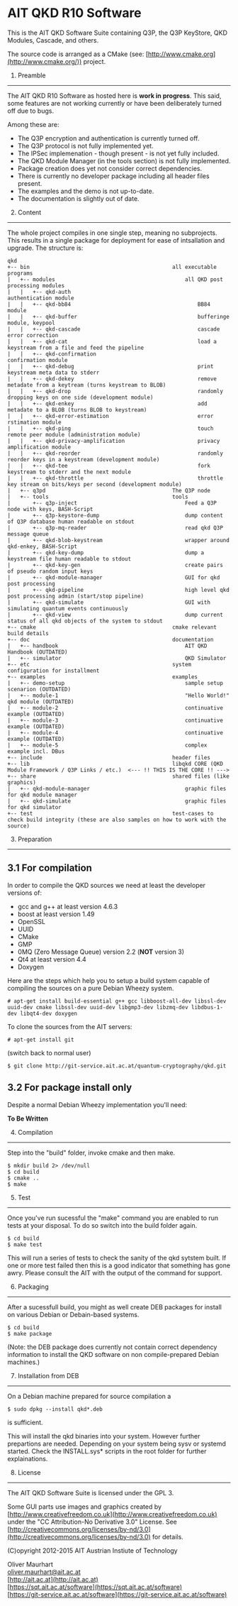 AIT QKD R10 Software
====================


This is the AIT QKD Software Suite containing Q3P, the Q3P KeyStore, QKD Modules, Cascade, and others.

The source code is arranged as a CMake (see: [http://www.cmake.org](http://www.cmake.org/)) project.


1. Preamble
-----------

The AIT QKD R10 Software as hosted here is **work in progress**. This said, some features are not working currently or have been deliberately turned off due to bugs.

Among these are:

* The Q3P encryption and authentication is currently turned off.
* The Q3P protocol is not fully implemented yet.
* The IPSec implemenation - though present - is not yet fully included.
* The QKD Module Manager (in the tools section) is not fully implemented.
* Package creation does yet not consider correct dependencies.
* There is currently no developer package including all header files present.
* The examples and the demo is not up-to-date.
* The documentation is slightly out of date.


2. Content
----------

The whole project compiles in one single step, meaning no subprojects. This results in a single package for deployment for ease of intsallation and upgrade. The structure is:

    qkd
    +-- bin                                             all executable programs
    |   +-- modules                                         all QKD post processing modules
    |   |   +-- qkd-auth                                        authentication module
    |   |   +-- qkd-bb84                                        BB84 module
    |   |   +-- qkd-buffer                                      bufferinge module, keypool
    |   |   +-- qkd-cascade                                     cascade error correction
    |   |   +-- qkd-cat                                         load a keystream from a file and feed the pipeline
    |   |   +-- qkd-confirmation                                confirmation module
    |   |   +-- qkd-debug                                       print keystream meta data to stderr
    |   |   +-- qkd-dekey                                       remove metadate from a keytream (turns keystream to BLOB)
    |   |   +-- qkd-drop                                        randomly dropping keys on one side (development module)
    |   |   +-- qkd-enkey                                       add metadate to a BLOB (turns BLOB to keystream)
    |   |   +-- qkd-error-estimation                            error rstimation module
    |   |   +-- qkd-ping                                        touch remote peer module (administration module)
    |   |   +-- qkd-privacy-amplification                       privacy amplification module
    |   |   +-- qkd-reorder                                     randomly reorder keys in a keystream (development module)
    |   |   +-- qkd-tee                                         fork keystream to stderr and the next module
    |   |   +-- qkd-throttle                                    throttle key stream on bits/keys per second (development module)
    |   +-- q3pd                                        The Q3P node
    |   +-- tools                                       tools
    |       +-- q3p-inject                                  Feed a Q3P node with keys, BASH-Script
    |       +-- q3p-keystore-dump                           dump content of Q3P database human readable on stdout
    |       +-- q3p-mq-reader                               read qkd Q3P message queue
    |       +-- qkd-blob-keystream                          wrapper around qkd-enkey, BASH-Script
    |       +-- qkd-key-dump                                dump a keystream file human readable to stdout
    |       +-- qkd-key-gen                                 create pairs of pseudo random input keys
    |       +-- qkd-module-manager                          GUI for qkd post processing
    |       +-- qkd-pipeline                                high level qkd post processing admin (start/stop pipeline)
    |       +-- qkd-simulate                                GUI with simulating quantum events continuously 
    |       +-- qkd-view                                    dump current status of all qkd objects of the system to stdout
    +-- cmake                                           cmake relevant build details
    +-- doc                                             documentation
    |   +-- handbook                                        AIT QKD Handbook (OUTDATED)
    |   +-- simulator                                       QKD Simulator
    +-- etc                                             system configuration for installment
    +-- examples                                        examples
    |   +-- demo-setup                                      sample setup scenarion (OUTDATED)
    |   +-- module-1                                        "Hello World!" qkd module (OUTDATED)
    |   +-- module-2                                        continuative example (OUTDATED)
    |   +-- module-3                                        continuative example (OUTDATED)
    |   +-- module-4                                        continuative example (OUTDATED)
    |   +-- module-5                                        complex example incl. DBus
    +-- include                                         header files
    +-- lib                                             libqkd CORE (QKD Module Framework / Q3P Links / etc.)  <--- !! THIS IS THE CORE !! --->
    +-- share                                           shared files (like graphics)
    |   +-- qkd-module-manager                              graphic files for qkd module manager
    |   +-- qkd-simulate                                    graphic files for qkd simulator
    +-- test                                            test-cases to check build integrity (these are also samples on how to work with the source)



3. Preparation
--------------

3.1 For compilation
-------------------

In order to compile the QKD sources we need at least the developer versions of:

* gcc and g++ at least version 4.6.3
* boost at least version 1.49
* OpenSSL
* UUID
* CMake
* GMP
* 0MQ (Zero Message Queue) version 2.2 (**NOT** version 3)
* Qt4 at least version 4.4
* Doxygen

Here are the steps which help you to setup a build system capable of compiling the sources on a pure Debian Wheezy system.

    # apt-get install build-essential g++ gcc libboost-all-dev libssl-dev uuid-dev cmake libssl-dev uuid-dev libgmp3-dev libzmq-dev libdbus-1-dev libqt4-dev doxygen 


To clone the sources from the AIT servers:
    
    # apt-get install git
    
(switch back to normal user)
    
    $ git clone http://git-service.ait.ac.at/quantum-cryptography/qkd.git

    
    
3.2 For package install only
----------------------------

Despite a normal Debian Wheezy implementation you'll need:  

**To Be Written**
    
    

4. Compilation
--------------

Step into the "build" folder, invoke cmake and then make.

    $ mkdir build 2> /dev/null
    $ cd build
    $ cmake ..
    $ make
    

    
5. Test
-------

Once you've run sucessful the "make" command you are enabled to run tests at your disposal. To do so switch into the build folder again.

    $ cd build
    $ make test

This will run a series of tests to check the sanity of the qkd sytstem built. If one or more test failed then this is a good indicator that something has gone awry. Please consult the AIT with the output of the command for support.
   

6. Packaging
------------

After a sucessfull build, you might as well create DEB packages for install on various Debian or Debain-based systems.

    $ cd build
    $ make package
    
(Note: the DEB package does currently not contain correct dependency information to install the QKD software on non compile-prepared Debian machines.)


7. Installation from DEB
------------------------

On a Debian machine prepared for source compilation a

    $ sudo dpkg --install qkd*.deb
   
is sufficient.

This will install the qkd binaries into your system. However further prepartions are needed. Depending on your system being sysv or systemd started. Check the INSTALL.sys* scripts in the root folder for further explainations.

        
8. License
----------

The AIT QKD Software Suite is licensed under the GPL 3.

Some GUI parts use images and graphics created by [http://www.creativefreedom.co.uk](http://www.creativefreedom.co.uk) under the "CC Attribution-No Derivative 3.0" License. See [http://creativecommons.org/licenses/by-nd/3.0](http://creativecommons.org/licenses/by-nd/3.0) for details.


(C)opyright 2012-2015 AIT Austrian Instiute of Technology


Oliver Maurhart  
[oliver.maurhart@ait.ac.at](mailto:oliver.maurhart@ait.ac.at)  
[http://ait.ac.at](http://ait.ac.at)  
[https://sqt.ait.ac.at/software](https://sqt.ait.ac.at/software)  
[https://git-service.ait.ac.at/software](https://git-service.ait.ac.at/software)  

